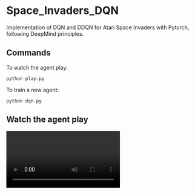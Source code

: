 # Space_Invaders_DQN

Implementation of DQN and DDQN for Atari Space Invaders with Pytorch, following DeepMind principles.

## Commands

To watch the agent play:
```
python play.py
```
To train a new agent:
```
python dqn.py
```

## Watch the agent play
![](video/space.mp4)